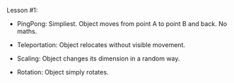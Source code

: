 Lesson #1:

- PingPong: Simpliest. Object moves from point A to point B and back. No maths.

- Teleportation: Object relocates without visible movement.

- Scaling: Object changes its dimension in a random way.

- Rotation: Object simply rotates.